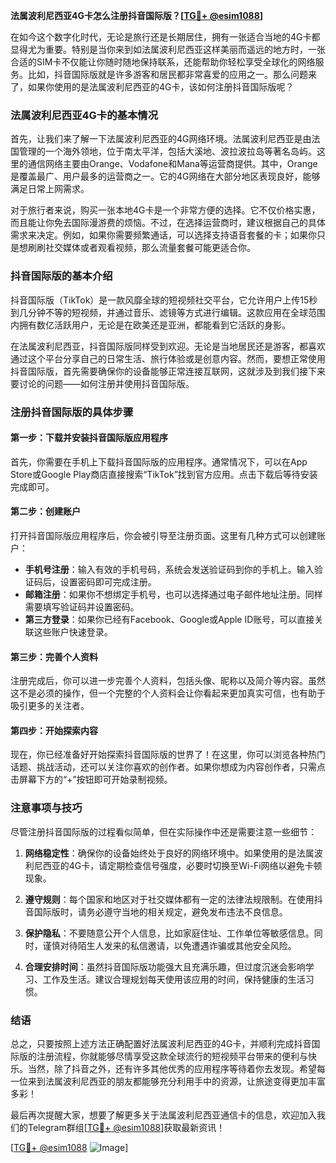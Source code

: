 **法属波利尼西亚4G卡怎么注册抖音国际版？[[TG💪+ @esim1088](https://t.me/s/esim1088)]**

在如今这个数字化时代，无论是旅行还是长期居住，拥有一张适合当地的4G卡都显得尤为重要。特别是当你来到如法属波利尼西亚这样美丽而遥远的地方时，一张合适的SIM卡不仅能让你随时随地保持联系，还能帮助你轻松享受全球化的网络服务。比如，抖音国际版就是许多游客和居民都非常喜爱的应用之一。那么问题来了，如果你使用的是法属波利尼西亚的4G卡，该如何注册抖音国际版呢？

### 法属波利尼西亚4G卡的基本情况

首先，让我们来了解一下法属波利尼西亚的4G网络环境。法属波利尼西亚是由法国管理的一个海外领地，位于南太平洋，包括大溪地、波拉波拉岛等著名岛屿。这里的通信网络主要由Orange、Vodafone和Mana等运营商提供。其中，Orange是覆盖最广、用户最多的运营商之一。它的4G网络在大部分地区表现良好，能够满足日常上网需求。

对于旅行者来说，购买一张本地4G卡是一个非常方便的选择。它不仅价格实惠，而且能让你免去国际漫游费的烦恼。不过，在选择运营商时，建议根据自己的具体需求来决定。例如，如果你需要频繁通话，可以选择支持语音套餐的卡；如果你只是想刷刷社交媒体或者观看视频，那么流量套餐可能更适合你。

### 抖音国际版的基本介绍

抖音国际版（TikTok）是一款风靡全球的短视频社交平台，它允许用户上传15秒到几分钟不等的短视频，并通过音乐、滤镜等方式进行编辑。这款应用在全球范围内拥有数亿活跃用户，无论是在欧美还是亚洲，都能看到它活跃的身影。

在法属波利尼西亚，抖音国际版同样受到欢迎。无论是当地居民还是游客，都喜欢通过这个平台分享自己的日常生活、旅行体验或是创意内容。然而，要想正常使用抖音国际版，首先需要确保你的设备能够正常连接互联网，这就涉及到我们接下来要讨论的问题——如何注册并使用抖音国际版。

### 注册抖音国际版的具体步骤

#### 第一步：下载并安装抖音国际版应用程序

首先，你需要在手机上下载抖音国际版的应用程序。通常情况下，可以在App Store或Google Play商店直接搜索“TikTok”找到官方应用。点击下载后等待安装完成即可。

#### 第二步：创建账户

打开抖音国际版应用程序后，你会被引导至注册页面。这里有几种方式可以创建账户：

- **手机号注册**：输入有效的手机号码，系统会发送验证码到你的手机上。输入验证码后，设置密码即可完成注册。
- **邮箱注册**：如果你不想绑定手机号，也可以选择通过电子邮件地址注册。同样需要填写验证码并设置密码。
- **第三方登录**：如果你已经有Facebook、Google或Apple ID账号，可以直接关联这些账户快速登录。

#### 第三步：完善个人资料

注册完成后，你可以进一步完善个人资料，包括头像、昵称以及简介等内容。虽然这不是必须的操作，但一个完整的个人资料会让你看起来更加真实可信，也有助于吸引更多的关注者。

#### 第四步：开始探索内容

现在，你已经准备好开始探索抖音国际版的世界了！在这里，你可以浏览各种热门话题、挑战活动，还可以关注你喜欢的创作者。如果你想成为内容创作者，只需点击屏幕下方的“+”按钮即可开始录制视频。

### 注意事项与技巧

尽管注册抖音国际版的过程看似简单，但在实际操作中还是需要注意一些细节：

1. **网络稳定性**：确保你的设备始终处于良好的网络环境中。如果使用的是法属波利尼西亚的4G卡，请定期检查信号强度，必要时切换至Wi-Fi网络以避免卡顿现象。

2. **遵守规则**：每个国家和地区对于社交媒体都有一定的法律法规限制。在使用抖音国际版时，请务必遵守当地的相关规定，避免发布违法不良信息。

3. **保护隐私**：不要随意公开个人信息，比如家庭住址、工作单位等敏感信息。同时，谨慎对待陌生人发来的私信邀请，以免遭遇诈骗或其他安全风险。

4. **合理安排时间**：虽然抖音国际版功能强大且充满乐趣，但过度沉迷会影响学习、工作及生活。建议合理规划每天使用该应用的时间，保持健康的生活习惯。

### 结语

总之，只要按照上述方法正确配置好法属波利尼西亚的4G卡，并顺利完成抖音国际版的注册流程，你就能够尽情享受这款全球流行的短视频平台带来的便利与快乐。当然，除了抖音之外，还有许多其他优秀的应用程序等待着你去发现。希望每一位来到法属波利尼西亚的朋友都能够充分利用手中的资源，让旅途变得更加丰富多彩！

最后再次提醒大家，想要了解更多关于法属波利尼西亚通信卡的信息，欢迎加入我们的Telegram群组[[TG💪+ @esim1088](https://t.me/s/esim1088)]获取最新资讯！

[[TG💪+ @esim1088](https://t.me/s/esim1088) ![Image](https://i.postimg.cc/4NQfJmqS/Snipaste-2025-05-13-00-14-12.png)]
